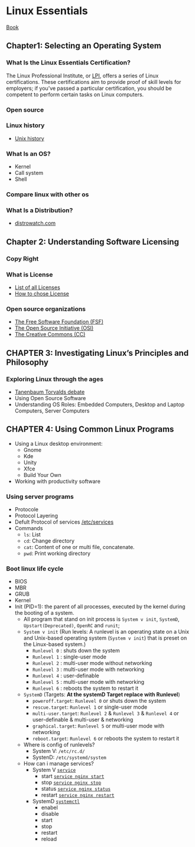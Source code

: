 # Linux Essentials

[Book](https://github.com/nkatre/Free-DevOps-Books-1/blob/master/book/Linux%20Essentials%20-%20Christine%20Bresnahan%20%26%20Richard%20Blum.epub)

## Chapter1: Selecting an Operating System

### What Is the Linux Essentials Certification?

The Linux Professional Institute, or [LPI](www.lpi.org), offers a series of Linux certifications. These certifications aim to provide proof of skill levels for employers; if you’ve passed a particular certification, you should be competent to perform certain tasks on Linux computers.

### Open source

### Linux history

- [Unix history](https://youtu.be/DXh2_CTJW9w)

### What Is an OS?

- Kernel
- Call system
- Shell

### Compare linux with other os

### What Is a Distribution?

- [distrowatch.com](https://distrowatch.com/)

## Chapter 2: Understanding Software Licensing

### Copy Right

### What is License

- [List of all Licenses](https://spdx.org/licenses/)
- [How to chose License](https://choosealicense.com/)

### Open source organizations

- [The Free Software Foundation (FSF)](https://www.fsf.org/)
- [The Open Source Initiative (OSI)](https://opensource.org/)
- [The Creative Commons (CC)](https://creativecommons.org/)

## CHAPTER 3: Investigating Linux’s Principles and Philosophy

### Exploring Linux through the ages

- [Tanenbaum Torvalds debate](https://en.wikipedia.org/wiki/Tanenbaum%E2%80%93Torvalds_debate)
- Using Open Source Software
- Understanding OS Roles: Embedded Computers, Desktop and Laptop Computers, Server Computers

## CHAPTER 4: Using Common Linux Programs

- Using a Linux desktop environment:
  - Gnome
  - Kde
  - Unity
  - Xfce
  - Build Your Own
- Working with productivity software

### Using server programs

- Protocole
- Protocol Layering
- Defult Protocol of services [/etc/services](https://man7.org/linux/man-pages/man5/services.5.html)
- Commands
  - `ls`: List
  - `cd`: Change directory
  - `cat`: Content of one or multi file, concatenate.
  - `pwd`: Print working directory

### Boot linux life cycle

- BIOS
- MBR
- GRUB
- Kernel
- Init (PID=1): the parent of all processes, executed by the kernel during the booting of a system.
  - All program that stand on init process is `System v init`, `SystemD`, `Upstart(Deprecated)`, `OpenRC` and `runit`;
  - `System v init` (Run levels: A runlevel is an operating state on a Unix and Unix-based operating system (`System v init`) that is preset on the Linux-based system.)
    - `Runlevel 0` : shuts down the system
    - `Runlevel 1` : single-user mode
    - `Runlevel 2` : multi-user mode without networking
    - `Runlevel 3` : multi-user mode with networking
    - `Runlevel 4` : user-definable
    - `Runlevel 5` : multi-user mode with networking
    - `Runlevel 6` : reboots the system to restart it
  - `SystemD` (Targets: **At the systemD Target replace with Runlevel**)
    - `poweroff.target`: `Runlevel 0` or shuts down the system
    - `rescue.target`: `Runlevel 1` or single-user mode
    - `multi-user.target`: `Runlevel 2` & `Runlevel 3` & `Runlevel 4` or user-definable & multi-user & networking
    - `graphical.target`: `Runlevel 5` or multi-user mode with networking
    - `reboot.target`: `Runlevel 6` or reboots the system to restart it
  - Where is config of runlevels?
    - System V: `/etc/rc.d/`
    - SystenD: `/etc/systemd/system`
  - How can i manage services?
    - System V [`service`](https://explainshell.com/explain?cmd=service)
      - start [`service nginx start`](https://explainshell.com/explain?cmd=service+nginx+start)
      - stop [`service nginx stop`](https://explainshell.com/explain?cmd=service+nginx+stop)
      - status [`service nginx status`](https://explainshell.com/explain?cmd=service+nginx+status)
      - restart [`service nginx restart`](https://explainshell.com/explain?cmd=service+nginx+restart)
    - SystemD [`systemctl`](https://man7.org/linux/man-pages/man1/systemctl.1.html)
      - enabel
      - disable
      - start
      - stop
      - restart
      - reload

